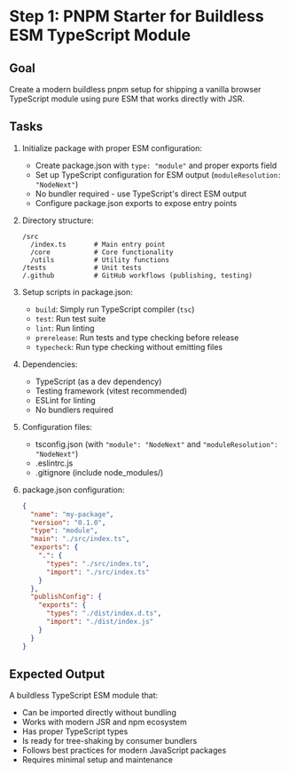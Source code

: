 # Step 1: PNPM Starter for Buildless ESM TypeScript Module

## Goal
Create a modern buildless pnpm setup for shipping a vanilla browser TypeScript module using pure ESM that works directly with JSR.

## Tasks
1. Initialize package with proper ESM configuration:
   - Create package.json with `type: "module"` and proper exports field
   - Set up TypeScript configuration for ESM output (`moduleResolution: "NodeNext"`)
   - No bundler required - use TypeScript's direct ESM output
   - Configure package.json exports to expose entry points

2. Directory structure:
   ```
   /src
     /index.ts       # Main entry point
     /core           # Core functionality
     /utils          # Utility functions
   /tests            # Unit tests
   /.github          # GitHub workflows (publishing, testing)
   ```

3. Setup scripts in package.json:
   - `build`: Simply run TypeScript compiler (`tsc`)
   - `test`: Run test suite
   - `lint`: Run linting
   - `prerelease`: Run tests and type checking before release
   - `typecheck`: Run type checking without emitting files

4. Dependencies:
   - TypeScript (as a dev dependency)
   - Testing framework (vitest recommended)
   - ESLint for linting
   - No bundlers required

5. Configuration files:
   - tsconfig.json (with `"module": "NodeNext"` and `"moduleResolution": "NodeNext"`)
   - .eslintrc.js
   - .gitignore (include node_modules/)

6. package.json configuration:
   ```json
   {
     "name": "my-package",
     "version": "0.1.0",
     "type": "module",
     "main": "./src/index.ts",
     "exports": {
       ".": {
         "types": "./src/index.ts",
         "import": "./src/index.ts"
       }
     },
     "publishConfig": {
       "exports": {
         "types": "./dist/index.d.ts",
         "import": "./dist/index.js"
       }
     }
   }
   ```

## Expected Output
A buildless TypeScript ESM module that:
- Can be imported directly without bundling
- Works with modern JSR and npm ecosystem
- Has proper TypeScript types
- Is ready for tree-shaking by consumer bundlers
- Follows best practices for modern JavaScript packages
- Requires minimal setup and maintenance
